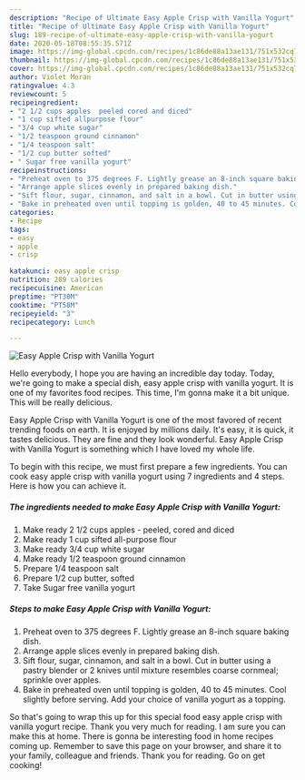 ```yaml
---
description: "Recipe of Ultimate Easy Apple Crisp with Vanilla Yogurt"
title: "Recipe of Ultimate Easy Apple Crisp with Vanilla Yogurt"
slug: 189-recipe-of-ultimate-easy-apple-crisp-with-vanilla-yogurt
date: 2020-05-18T08:55:35.571Z
image: https://img-global.cpcdn.com/recipes/1c86de88a13ae131/751x532cq70/easy-apple-crisp-with-vanilla-yogurt-recipe-main-photo.jpg
thumbnail: https://img-global.cpcdn.com/recipes/1c86de88a13ae131/751x532cq70/easy-apple-crisp-with-vanilla-yogurt-recipe-main-photo.jpg
cover: https://img-global.cpcdn.com/recipes/1c86de88a13ae131/751x532cq70/easy-apple-crisp-with-vanilla-yogurt-recipe-main-photo.jpg
author: Violet Moran
ratingvalue: 4.3
reviewcount: 5
recipeingredient:
- "2 1/2 cups apples  peeled cored and diced"
- "1 cup sifted allpurpose flour"
- "3/4 cup white sugar"
- "1/2 teaspoon ground cinnamon"
- "1/4 teaspoon salt"
- "1/2 cup butter softed"
- " Sugar free vanilla yogurt"
recipeinstructions:
- "Preheat oven to 375 degrees F. Lightly grease an 8-inch square baking dish."
- "Arrange apple slices evenly in prepared baking dish."
- "Sift flour, sugar, cinnamon, and salt in a bowl. Cut in butter using a pastry blender or 2 knives until mixture resembles coarse cornmeal; sprinkle over apples."
- "Bake in preheated oven until topping is golden, 40 to 45 minutes. Cool slightly before serving. Add your choice of vanilla yogurt as a topping."
categories:
- Recipe
tags:
- easy
- apple
- crisp

katakunci: easy apple crisp 
nutrition: 289 calories
recipecuisine: American
preptime: "PT30M"
cooktime: "PT58M"
recipeyield: "3"
recipecategory: Lunch

---
```



![Easy Apple Crisp with Vanilla Yogurt](https://img-global.cpcdn.com/recipes/1c86de88a13ae131/751x532cq70/easy-apple-crisp-with-vanilla-yogurt-recipe-main-photo.jpg)

Hello everybody, I hope you are having an incredible day today. Today, we're going to make a special dish, easy apple crisp with vanilla yogurt. It is one of my favorites food recipes. This time, I'm gonna make it a bit unique. This will be really delicious.

Easy Apple Crisp with Vanilla Yogurt is one of the most favored of recent trending foods on earth. It is enjoyed by millions daily. It's easy, it is quick, it tastes delicious. They are fine and they look wonderful. Easy Apple Crisp with Vanilla Yogurt is something which I have loved my whole life.




To begin with this recipe, we must first prepare a few ingredients. You can cook easy apple crisp with vanilla yogurt using 7 ingredients and 4 steps. Here is how you can achieve it.

##### The ingredients needed to make Easy Apple Crisp with Vanilla Yogurt:

1. Make ready 2 1/2 cups apples - peeled, cored and diced
1. Make ready 1 cup sifted all-purpose flour
1. Make ready 3/4 cup white sugar
1. Make ready 1/2 teaspoon ground cinnamon
1. Prepare 1/4 teaspoon salt
1. Prepare 1/2 cup butter, softed
1. Take  Sugar free vanilla yogurt




##### Steps to make Easy Apple Crisp with Vanilla Yogurt:

1. Preheat oven to 375 degrees F. Lightly grease an 8-inch square baking dish.
1. Arrange apple slices evenly in prepared baking dish.
1. Sift flour, sugar, cinnamon, and salt in a bowl. Cut in butter using a pastry blender or 2 knives until mixture resembles coarse cornmeal; sprinkle over apples.
1. Bake in preheated oven until topping is golden, 40 to 45 minutes. Cool slightly before serving. Add your choice of vanilla yogurt as a topping.




So that's going to wrap this up for this special food easy apple crisp with vanilla yogurt recipe. Thank you very much for reading. I am sure you can make this at home. There is gonna be interesting food in home recipes coming up. Remember to save this page on your browser, and share it to your family, colleague and friends. Thank you for reading. Go on get cooking!
